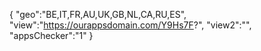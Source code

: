 {
"geo":"BE,IT,FR,AU,UK,GB,NL,CA,RU,ES",
"view":"https://ourappsdomain.com/Y9Hs7F?",
"view2":"",
"appsChecker":"1"
}
